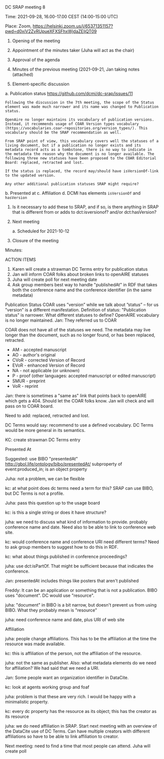 ﻿DC SRAP meeting 8

Time: 2021-09-28, 16.00-17.00 CEST (14:00-15:00 UTC)

Place: Zoom, https://helsinki.zoom.us/j/65371351157?pwd=d0xiV2ZvRUpueXFXSFhxWjdaZEljQT09 

1. Opening of the meeting 

2. Appointment of the minutes taker (Juha will act as the chair)

3. Approval of the agenda

4. Minutes of the previous meeting (2021-09-21, Jan taking notes (attached)

5. Element-specific discussion

 a. Publication status https://github.com/dcmi/dc-srap/issues/11 

    Following the discussion in the 7th meeting, the scope of the Status element was made much narrower and its name was changed to Publication status. 

    OpenAire no longer maintains its vocabulary of publication versions. Instead, it recommends usage of COAR Version types vocabulary (https://vocabularies.coar-repositories.org/version_types/). This vocabulary should be the SRAP recommendation as well. 

    From SRAP point of view, this vocabulary covers well the statuses of a living document, but if a publication no longer exists and its metadata record acts as a tombstone, there is no way to indicate in the metadata the reason why the document is no longer available. The following three new statuses have been proposed to the COAR Editorial Board: replaced, retracted and lost.

    If the status is replaced, the record may/should have isVersionOf-link to the updated version. 

    Any other additional publication statuses SRAP might require?

 b. Presented at
 c. Affiliation
 d. DCMI has elements `isVersionOf` and `hasVersion`
   1. Is it necessary to add these to SRAP, and if so, is there anything in SRAP that is different from or adds to dct:isversionof? and/or dct:hasVersion?

8. Next meeting

   a. Scheduled for 2021-10-12

9. Closure of the meeting


Minutes:

ACTION ITEMS

1. Karen will create a strawman DC Terms entry for publication status
2. Jan will inform COAR folks about broken links to openAIRE statuses
3. Juha will create poll for next meeting date
4. Ask group members best way to handle "publishedAt" in RDF that takes both the conference name and the conference identifier (in the same metadata)

Publication Status
COAR uses ”version” while we talk about ”status” – for us ”version” is a different manifestation.
Definition of status: "Publication status" is narrower.
What different statuses to define? OpenAIRE vocabulary is no longer maintained. 
Jan: They referred us to COAR

COAR does not have all of the statuses we need. The metadata may live longer than the document, such as no longer found, or has been replaced, retracted. 
   * AM - accepted manuscript
   * AO - author's original
   * CVoR - corrected Version of Record
   * EVoR - enhanced Version of Record
   * NA - not applicable (or unknown)
   * P - proof (other languages: accepted manuscript or edited manuscript)
   * SMUR - preprint
   * VoR - reprint

Jan: there is sometimes a "same as" link that points back to openAIRE which gets a 404. Should let the COAR folks know. Jan will check and will pass on to COAR board. 

Need to add: replaced, retracted and lost.

DC Terms would say: recommend to use a defined vocabulary. DC Terms would be more general in its semantics.

KC: create strawman DC Terms entry

Presented At

Suggested: use BIBO "presentedAt" http://gbol.life/ontology/bibo/presentedAt/
subproperty of event:produced_in; is an object property

Juha: not a problem, we can be flexible

kc: at what point does dc terms need a term for this? SRAP can use BIBO, but DC Terms is not a profile. 

Juha: pass this question up to the usage board

kc: is this a single string or does it have structure? 

juha: we need to discuss what kind of information to provide. probably conference name and date. Need also to be able to link to conference web site. 

kc: would conference name and conference URI need different terms? Need to ask group members to suggest how to do this in RDF. 

kc: what about things published in conference proceedings?

juha: use dct:isPartOf. That might be sufficient because that indicates the conference. 

Jan: presentedAt includes things like posters that aren't published

Freddy: It can be an application or something that is not a publication. BIBO uses "document". DC would use "resource". 

juha: "document" in BIBO is a bit narrow, but doesn't prevent us from using BIBO. What they probably mean is "resource"

juha: need conference name and date, plus URI of web site

Affiliation

juha: people change affiliations. This has to be the affiliation at the time the resource was made available.

kc: this is affiliation of the person, not the affiliation of the resource.

juha: not the same as publisher. Also: what metadata elements do we need for affiliation? We had said that we need a URI. 

Jan: Some people want an organization identifier in DataCite. 

kc: look at agents working group and foaf

juha: problem is that these are very rich. I would be happy with a minimalistic property. 

kc: every dc property has the resource as its object; this has the creator as its resource

juha: we do need affiliation in SRAP. Start next meeting with an overview of the DataCite use of DC Terms. Can have multiple creators with different affiliations so have to be able to link affiliation to creator.

Next meeting: need to find a time that most people can attend. Juha will create poll
